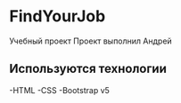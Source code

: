 # FindYourJob
Учебный проект
Проект выполнил Андрей 
## Используются технологии
-HTML
-CSS
-Bootstrap v5
